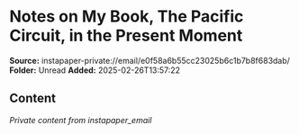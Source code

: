 # Notes on My Book, The Pacific Circuit, in the Present Moment

**Source:** instapaper-private://email/e0f58a6b55cc23025b6c1b7b8f683dab/
**Folder:** Unread
**Added:** 2025-02-26T13:57:22




## Content
*Private content from instapaper_email*
